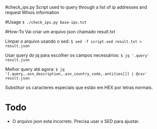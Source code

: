 #check_ips.py
Script used to query through a list of ip addresses and request Whois information

#Usage
```$ ./check_ips.py base-ips.txt```

#How-To
Vai criar um arquivo json chamado result.txt

Limpar o arquivo usando o sed:
```$ sed -f script.sed result.txt > result.json```

Usar query do jq para escolher os campos necessários:
```$ jq '.query' result.json```

Melhor query até agora:
```$ jq  '[.query,.asn_description,.asn_country_code,.entities[]] | @csv' result.json```

Substituir os caracteres especiais que estão em HEX por letras normais.

# Todo
- O arquivo json esta incorreto. Precisa usar o SED para ajustar.
